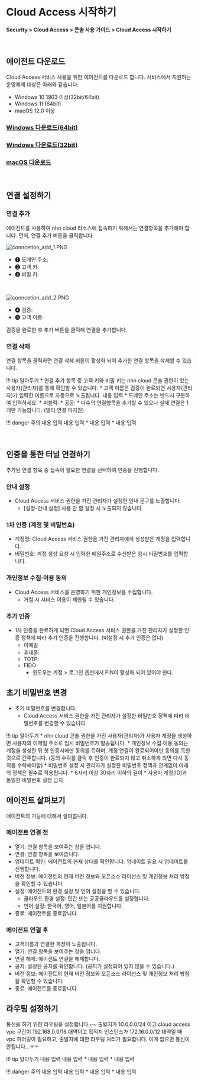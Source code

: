# Cloud Access 시작하기

**Security > Cloud Access > 콘솔 사용 가이드 > Cloud Access 시작하기**

<br>

## 에이전트 다운로드

Cloud Access 서비스 사용을 위한 에이전트를 다운로드 합니다. 서비스에서 지원하는 운영제제 대상은 아래와 같습니다.

* Windows 10 1903 이상(32bit/64bit)
* Windows 11 (64bit)
* macOS 12.0 이상

### [Windows 다운로드(64bit)](https://kr1-api-object-storage.nhncloudservice.com/v1/AUTH_6b5ee6a5d2584600b5ffd3330de1846b/windows/installer/CloudAccess_Setup_x64.exe)

### [Windows 다운로드(32bit)](https://kr1-api-object-storage.nhncloudservice.com/v1/AUTH_6b5ee6a5d2584600b5ffd3330de1846b/windows/installer/CloudAccess_Setup_x86.exe)

### [macOS 다운로드](https://kr1-api-object-storage.nhncloudservice.com/v1/AUTH_6b5ee6a5d2584600b5ffd3330de1846b/macos/CloudAccess%20Installer%20v0.0.1-5309-DEV.dmg)

<br>

## 연결 설정하기

### 연결 추가

에이전트를 사용하여 nhn cloud 리소스에 접속하기 위해서는 연결항목을 추가해야 합니다.
먼저, 연결 추가 버튼을 클릭합니다.

![conncetion_add_1.PNG](https://kr1-api-object-storage.nhncloudservice.com/v1/AUTH_2acdfabf4efe4efc8a04c00b348110c9/cdn_origin/prod_cloud_access/2025.06.24/connection_add_1.png)

* ➊ 도메인 주소: 
* ➋ 고객 키: 
* ➌ 비밀 키: 

<br>

![conncetion_add_2.PNG](https://kr1-api-object-storage.nhncloudservice.com/v1/AUTH_2acdfabf4efe4efc8a04c00b348110c9/cdn_origin/prod_cloud_access/2025.06.24/connection_add_2.png)

* ➍ 검증: 
* ➎ 고객 이름: 

검증을 완료한 후 추가 버튼을 클릭해 연결을 추가합니다.

### 연결 삭제

연결 항목을 클릭하면 연결 삭제 버튼이 활성화 되어 추가한 연결 항목을 삭제할 수 있습니다.

!!! tip 알아두기
    * 연결 추가 항목 중 고객 키와 비밀 키는 nhn cloud 콘솔 권한이 있는 사용자(관리자)를 통해 확인할 수 있습니다.
    * 고객 이름은 검증이 완료되면 사용자(관리자)가 입력한 이름으로 자동으로 노출됩니다.
    내용 입력
    * 도메인 주소는 반드시 구분하여 입력하세요.
        * 퍼블릭:
        * 공공:
    * 다수의 연결항목을 추가할 수 있으나 실제 연결은 1개만 가능합니다. (멀티 연결 미지원)

!!! danger 주의
    내용 입력
    내용 입력
    * 내용 입력
    * 내용 입력

<br>

## 인증을 통한 터널 연결하기

추가된 연결 항목 중 접속이 필요한 연결을 선택하여 인증을 진행합니다.

### 안내 설정

* Cloud Access 서비스 권한을 가진 관리자가 설정한 안내 문구를 노출합니다.   
    * [설정-안내 설정] 사용 안 함 설정 시 노출되지 않습니다.

### 1차 인증 (계정 및 비밀번호)
* 계정명: Cloud Access 서비스 권한을 가진 관리자에게 생성받은 계정을 입력합니다.
* 비밀번호: 계정 생성 요청 시 입력한 메일주소로 수신받은 임시 비밀번호를 입력합니다.

### 개인정보 수집·이용 동의
* Cloud Access 서비스를 운영하기 위한 개인정보를 수집합니다.
    * 거절 시 서비스 이용이 제한될 수 있습니다.

### 추가 인증

* 1차 인증을 완료하게 되면 Cloud Access 서비스 권한을 가진 관리자가 설정한 인증 정책에 따라 추가 인증을 진행합니다. (미설정 시 추가 인증은 없다)
    * 이메일
    * 휴대폰: 
    * TOTP: 
    * FIDO
        * 윈도우는 계정 > 로그인 옵션에서 PIN이 활성화 되어 있어야 한다.

## 초기 비밀번호 변경

* 초기 비밀번호를 변경합니다.
    * Cloud Access 서비스 권한을 가진 관리자가 설정한 비밀번호 정책에 따라 비밀번호를 변경할 수 있습니다.

!!! tip 알아두기
    * nhn cloud 콘솔 권한을 가진 사용자(관리자)가 사용자 계정을 생성하면 사용자의 이메일 주소로 임시 비밀번호가 발송됩니다.
    * 개인정보 수집·이용 동의는 계정을 생성한 뒤 첫 인증시에만 동의를 득하며, 계정 연결이 완료되어야만 동의를 득한 것으로 간주합니다. (동의 수락를 클릭 후 인증이 완료되지 않고 취소하게 되면 다시 동의를 수락해야함)
    * 비밀번호 설정 시 관리자가 설정한 비밀번호 정책과 관계없이 아래의 정책은 필수로 적용됩니다.
        * 6자리 이상 30자리 이하의 길이
        * 사용자 계정(ID)과 동일한 비밀번호 설정 금지


## 에이전트 살펴보기
에이전트의 기능에 대해서 살펴봅니다.

### 에이전트 연결 전
 * 열기: 연결 항목을 보여주는 창을 엽니다.
 * 연결: 연결 항목을 보여줍니다.
 * 업데이트 확인: 에이전트의 현재 상태를 확인합니다. 업데이트 필요 시 업데이트를 진행합니다.
* 버전 정보: 에이전트의 현재 버전 정보와 오픈소스 라이선스 및 개인정보 처리 방침을 확인할 수 있습니다.
 * 설정: 에이전트의 환경 설정 및 언어 설정을 할 수 있습니다.
      * 클라우드 환경 설정: 민간 또는 공공클라우드를 설정합니다.
      * 언어 설정: 한국어, 영어, 일본어를 지원합니다.
 * 종료: 에이전트를 종료합니다.

### 에이전트 연결 후
* 고객이름과 연결한 계정이 노출됩니다.
* 열기: 연결 항목을 보여주는 창을 엽니다.
* 연결 해제: 에이전트 연결을 해제합니다.
* 공지: 설정된 공지를 확인합니다. (공지가 설정되어 있지 않을 수 있습니다.)
* 버전 정보: 에이전트의 현재 버전 정보와 오픈소스 라이선스 및 개인정보 처리 방침을 확인할 수 있습니다.
* 종료: 에이전트를 종료합니다.


## 라우팅 설정하기
통신을 하기 위한 라우팅을 설정합니다.~~
출발지가 10.0.0.0/24 이고 cloud access vpc 구간이 192.168.0.0/16 대역이고 목적지 인스턴스가 172.16.0.0/12 대역일 때 vpc 피어링이 필요하고, 출발지에 대한 라우팅 처리가 필요합니다. 이게 없으면 통신이 안됩니다...ㅜㅜ



!!! tip 알아두기
    내용 입력
    내용 입력
    * 내용 입력
    * 내용 입력


!!! danger 주의
    내용 입력
    내용 입력
    * 내용 입력
    * 내용 입력